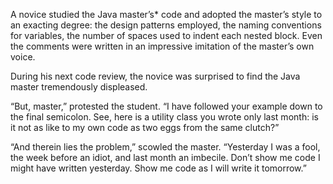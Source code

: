 A novice studied the Java master’s* code and adopted the master’s style to an exacting degree: the design patterns employed, the naming conventions for variables, the number of spaces used to indent each nested block.  Even the comments were written in an impressive imitation of the master’s own voice.

During his next code review, the novice was surprised to find the Java master tremendously displeased.

“But, master,” protested the student.  “I have followed your example down to the final semicolon.  See, here is a utility class you wrote only last month: is it not as like to my own code as two eggs from the same clutch?”

“And therein lies the problem,” scowled the master. “Yesterday I was a fool, the week before an idiot, and last month an imbecile.  Don’t show me code I might have written yesterday.  Show me code as I will write it tomorrow.”
